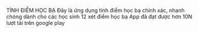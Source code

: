 TÍNH ĐIỂM HỌC BẠ
Đây là ứng dụng tính điểm học bạ chính xác, nhanh chóng dành cho các học sinh 12 xét điểm học bạ
App đã đạt được hơn 10N lượt tải trên google play
